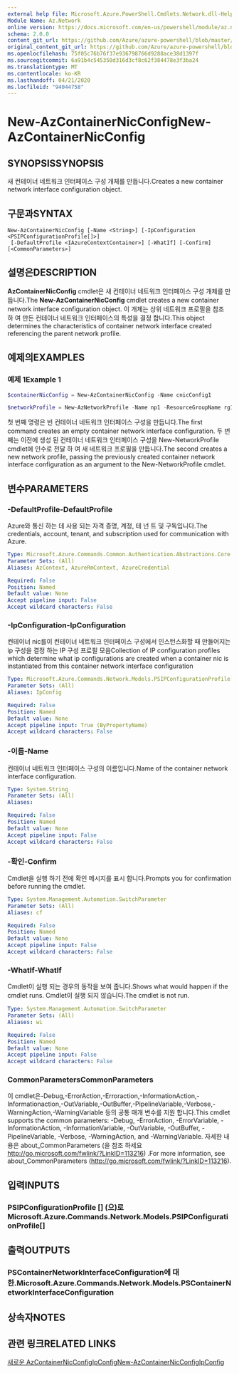 ```yaml
---
external help file: Microsoft.Azure.PowerShell.Cmdlets.Network.dll-Help.xml
Module Name: Az.Network
online version: https://docs.microsoft.com/en-us/powershell/module/az.network/new-AzContainerNicconfig
schema: 2.0.0
content_git_url: https://github.com/Azure/azure-powershell/blob/master/src/Network/Network/help/New-AzContainerNicConfig.md
original_content_git_url: https://github.com/Azure/azure-powershell/blob/master/src/Network/Network/help/New-AzContainerNicConfig.md
ms.openlocfilehash: 75f05c76b76f37e936798766d9288ace38d1397f
ms.sourcegitcommit: 6a91b4c545350d316d3cf8c62f384478e3f3ba24
ms.translationtype: MT
ms.contentlocale: ko-KR
ms.lasthandoff: 04/21/2020
ms.locfileid: "94044758"
---
```

# <span data-ttu-id="18a53-101">New-AzContainerNicConfig</span><span class="sxs-lookup"><span data-stu-id="18a53-101">New-AzContainerNicConfig</span></span>

## <span data-ttu-id="18a53-102">SYNOPSIS</span><span class="sxs-lookup"><span data-stu-id="18a53-102">SYNOPSIS</span></span>
<span data-ttu-id="18a53-103">새 컨테이너 네트워크 인터페이스 구성 개체를 만듭니다.</span><span class="sxs-lookup"><span data-stu-id="18a53-103">Creates a new container network interface configuration object.</span></span>

## <span data-ttu-id="18a53-104">구문과</span><span class="sxs-lookup"><span data-stu-id="18a53-104">SYNTAX</span></span>

```
New-AzContainerNicConfig [-Name <String>] [-IpConfiguration <PSIPConfigurationProfile[]>]
 [-DefaultProfile <IAzureContextContainer>] [-WhatIf] [-Confirm] [<CommonParameters>]
```

## <span data-ttu-id="18a53-105">설명은</span><span class="sxs-lookup"><span data-stu-id="18a53-105">DESCRIPTION</span></span>
<span data-ttu-id="18a53-106">**AzContainerNicConfig** cmdlet은 새 컨테이너 네트워크 인터페이스 구성 개체를 만듭니다.</span><span class="sxs-lookup"><span data-stu-id="18a53-106">The **New-AzContainerNicConfig** cmdlet creates a new container network interface configuration object.</span></span> <span data-ttu-id="18a53-107">이 개체는 상위 네트워크 프로필을 참조 하 여 만든 컨테이너 네트워크 인터페이스의 특성을 결정 합니다.</span><span class="sxs-lookup"><span data-stu-id="18a53-107">This object determines the characteristics of container network interface created referencing the parent network profile.</span></span>

## <span data-ttu-id="18a53-108">예제의</span><span class="sxs-lookup"><span data-stu-id="18a53-108">EXAMPLES</span></span>

### <span data-ttu-id="18a53-109">예제 1</span><span class="sxs-lookup"><span data-stu-id="18a53-109">Example 1</span></span>
```powershell
$containerNicConfig = New-AzContainerNicConfig -Name cnicConfig1

$networkProfile = New-AzNetworkProfile -Name np1 -ResourceGroupName rg1 -Location westus -ContainerNetworkInterfaceConfiguration $containerNicConfig
```

<span data-ttu-id="18a53-110">첫 번째 명령은 빈 컨테이너 네트워크 인터페이스 구성을 만듭니다.</span><span class="sxs-lookup"><span data-stu-id="18a53-110">The first command creates an empty container network interface configuration.</span></span> <span data-ttu-id="18a53-111">두 번째는 이전에 생성 된 컨테이너 네트워크 인터페이스 구성을 New-NetworkProfile cmdlet에 인수로 전달 하 여 새 네트워크 프로필을 만듭니다.</span><span class="sxs-lookup"><span data-stu-id="18a53-111">The second creates a new network profile, passing the previously created container network interface configuration as an argument to the New-NetworkProfile cmdlet.</span></span>

## <span data-ttu-id="18a53-112">변수</span><span class="sxs-lookup"><span data-stu-id="18a53-112">PARAMETERS</span></span>

### <span data-ttu-id="18a53-113">-DefaultProfile</span><span class="sxs-lookup"><span data-stu-id="18a53-113">-DefaultProfile</span></span>
<span data-ttu-id="18a53-114">Azure와 통신 하는 데 사용 되는 자격 증명, 계정, 테 넌 트 및 구독입니다.</span><span class="sxs-lookup"><span data-stu-id="18a53-114">The credentials, account, tenant, and subscription used for communication with Azure.</span></span>

```yaml
Type: Microsoft.Azure.Commands.Common.Authentication.Abstractions.Core.IAzureContextContainer
Parameter Sets: (All)
Aliases: AzContext, AzureRmContext, AzureCredential

Required: False
Position: Named
Default value: None
Accept pipeline input: False
Accept wildcard characters: False
```

### <span data-ttu-id="18a53-115">-IpConfiguration</span><span class="sxs-lookup"><span data-stu-id="18a53-115">-IpConfiguration</span></span>
<span data-ttu-id="18a53-116">컨테이너 nic를이 컨테이너 네트워크 인터페이스 구성에서 인스턴스화할 때 만들어지는 ip 구성을 결정 하는 IP 구성 프로필 모음</span><span class="sxs-lookup"><span data-stu-id="18a53-116">Collection of IP configuration profiles which determine what ip configurations are created when a container nic is instantiated from this container network interface configuration</span></span>

```yaml
Type: Microsoft.Azure.Commands.Network.Models.PSIPConfigurationProfile[]
Parameter Sets: (All)
Aliases: IpConfig

Required: False
Position: Named
Default value: None
Accept pipeline input: True (ByPropertyName)
Accept wildcard characters: False
```

### <span data-ttu-id="18a53-117">-이름</span><span class="sxs-lookup"><span data-stu-id="18a53-117">-Name</span></span>
<span data-ttu-id="18a53-118">컨테이너 네트워크 인터페이스 구성의 이름입니다.</span><span class="sxs-lookup"><span data-stu-id="18a53-118">Name of the container network interface configuration.</span></span>

```yaml
Type: System.String
Parameter Sets: (All)
Aliases:

Required: False
Position: Named
Default value: None
Accept pipeline input: False
Accept wildcard characters: False
```

### <span data-ttu-id="18a53-119">-확인</span><span class="sxs-lookup"><span data-stu-id="18a53-119">-Confirm</span></span>
<span data-ttu-id="18a53-120">Cmdlet을 실행 하기 전에 확인 메시지를 표시 합니다.</span><span class="sxs-lookup"><span data-stu-id="18a53-120">Prompts you for confirmation before running the cmdlet.</span></span>

```yaml
Type: System.Management.Automation.SwitchParameter
Parameter Sets: (All)
Aliases: cf

Required: False
Position: Named
Default value: None
Accept pipeline input: False
Accept wildcard characters: False
```

### <span data-ttu-id="18a53-121">-WhatIf</span><span class="sxs-lookup"><span data-stu-id="18a53-121">-WhatIf</span></span>
<span data-ttu-id="18a53-122">Cmdlet이 실행 되는 경우의 동작을 보여 줍니다.</span><span class="sxs-lookup"><span data-stu-id="18a53-122">Shows what would happen if the cmdlet runs.</span></span>
<span data-ttu-id="18a53-123">Cmdlet이 실행 되지 않습니다.</span><span class="sxs-lookup"><span data-stu-id="18a53-123">The cmdlet is not run.</span></span>

```yaml
Type: System.Management.Automation.SwitchParameter
Parameter Sets: (All)
Aliases: wi

Required: False
Position: Named
Default value: None
Accept pipeline input: False
Accept wildcard characters: False
```

### <span data-ttu-id="18a53-124">CommonParameters</span><span class="sxs-lookup"><span data-stu-id="18a53-124">CommonParameters</span></span>
<span data-ttu-id="18a53-125">이 cmdlet은-Debug,-ErrorAction,-Erroraction,-InformationAction,-Informationaction,-OutVariable,-OutBuffer,-PipelineVariable,-Verbose,-WarningAction,-WarningVariable 등의 공통 매개 변수를 지원 합니다.</span><span class="sxs-lookup"><span data-stu-id="18a53-125">This cmdlet supports the common parameters: -Debug, -ErrorAction, -ErrorVariable, -InformationAction, -InformationVariable, -OutVariable, -OutBuffer, -PipelineVariable, -Verbose, -WarningAction, and -WarningVariable.</span></span> <span data-ttu-id="18a53-126">자세한 내용은 about_CommonParameters (을 참조 하세요 http://go.microsoft.com/fwlink/?LinkID=113216) .</span><span class="sxs-lookup"><span data-stu-id="18a53-126">For more information, see about_CommonParameters (http://go.microsoft.com/fwlink/?LinkID=113216).</span></span>

## <span data-ttu-id="18a53-127">입력</span><span class="sxs-lookup"><span data-stu-id="18a53-127">INPUTS</span></span>

### <span data-ttu-id="18a53-128">PSIPConfigurationProfile [] (으)로</span><span class="sxs-lookup"><span data-stu-id="18a53-128">Microsoft.Azure.Commands.Network.Models.PSIPConfigurationProfile[]</span></span>

## <span data-ttu-id="18a53-129">출력</span><span class="sxs-lookup"><span data-stu-id="18a53-129">OUTPUTS</span></span>

### <span data-ttu-id="18a53-130">PSContainerNetworkInterfaceConfiguration에 대 한.</span><span class="sxs-lookup"><span data-stu-id="18a53-130">Microsoft.Azure.Commands.Network.Models.PSContainerNetworkInterfaceConfiguration</span></span>

## <span data-ttu-id="18a53-131">상속자</span><span class="sxs-lookup"><span data-stu-id="18a53-131">NOTES</span></span>

## <span data-ttu-id="18a53-132">관련 링크</span><span class="sxs-lookup"><span data-stu-id="18a53-132">RELATED LINKS</span></span>

[<span data-ttu-id="18a53-133">새로운 AzContainerNicConfigIpConfig</span><span class="sxs-lookup"><span data-stu-id="18a53-133">New-AzContainerNicConfigIpConfig</span></span>](./New-AzContainerNicConfigIpConfig.md)
